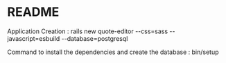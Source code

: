 # README

Application Creation :
rails new quote-editor --css=sass --javascript=esbuild --database=postgresql

Command to install the dependencies and create the database :
bin/setup